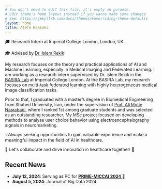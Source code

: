 ```yaml
---
# You don't need to edit this file, it's empty on purpose.
# Edit theme's home layout instead if you wanna make some changes
# See: https://jekyllrb.com/docs/themes/#overriding-theme-defaults
layout: home
title: Atefe Hassani
---
```

🎓 Research Intern at Imperial College London, London, UK.

🎓 Advised by <a href="https://scholar.google.com/citations?hl=en&user=tb6CVoAAAAAJ&view_op=list_works&sortby=pubdate" target="_blank">Dr. Islem Rekik</a>

My research focuses on the theory and practical applications of AI and Machine Learning, especially in Medical Imaging and Federated Learning. I am working as a research intern supervised by Dr. Islem Rekik in the <a href="https://basira-lab.com/" target="_blank">BASIRA Lab</a> at Imperial College London. At the BASIRA Lab, my research focuses on multi-task federated learning with highly heterogeneous medical image classification tasks.

Prior to that, I graduated with a master’s degree in Biomedical Engineering from Shahed University, Iran, under the supervision of <a href="https://scholar.google.co.uk/citations?hl=en&user=EDmSL6cAAAAJ&view_op=list_works&sortby=pubdate" target="_blank">Prof. Ali Motie Nasrabadi</a>, where I ranked 1st among graduate students and was selected as an outstanding researcher. My MSc project focused on developing methods to analyse user choice behavior using electroencephalography signals in neuromarketing.

<!--Prior to that, I was a visiting researcher in the Bio-Imaging lab at Antwerp University, from 2021 to 2022, where my research was focused on signal processing using electrophysiological recordings in the hippocampus with and without stimulation of cholinergic neurons in the medial septum in rats with the aim of providing valuable information for the development of new therapeutic strategies in Alzheimer’s Disease (AD). -->

💡Always seeking opportunities to gain valuable experience and make a meaningful impact in the field of AI in healthcare.

🌟 Let's collaborate and drive innovation in healthcare together! 🌟

## Recent News 

- <b>July 12, 2024</b>: Serving as PC for __<a href="https://sites.google.com/view/mlmi2024/home" target="_blank"> PRIME-MICCAI 2024 </a>__ 🤗
- <b>August 5, 2024</b>: Journal of Big Data 2024

<!-- <a href="https://faculty.washington.edu/ajko/">Amy Ko</a> -->
<!-- <a href="#" target="_blank">url</a> -->